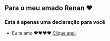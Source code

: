## Para o meu amado Renan ❤️

### Esta é apenas uma declaração para você
- Eu te amo ❤️❤️❤️❤️
[Clique aqui](https://luanesant.github.io/L-R/).
